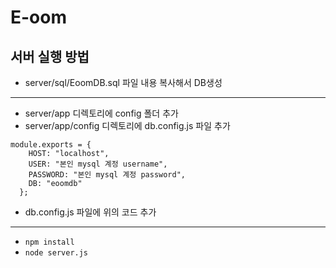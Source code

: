 # E-oom

## 서버 실행 방법
- server/sql/EoomDB.sql 파일 내용 복사해서 DB생성

------

- server/app 디렉토리에 config 폴더 추가
- server/app/config 디렉토리에 db.config.js 파일 추가

```
module.exports = {
    HOST: "localhost",
    USER: "본인 mysql 계정 username",
    PASSWORD: "본인 mysql 계정 password",
    DB: "eoomdb"
  };
```

- db.config.js 파일에 위의 코드 추가

------

- `npm install`
- `node server.js` 
